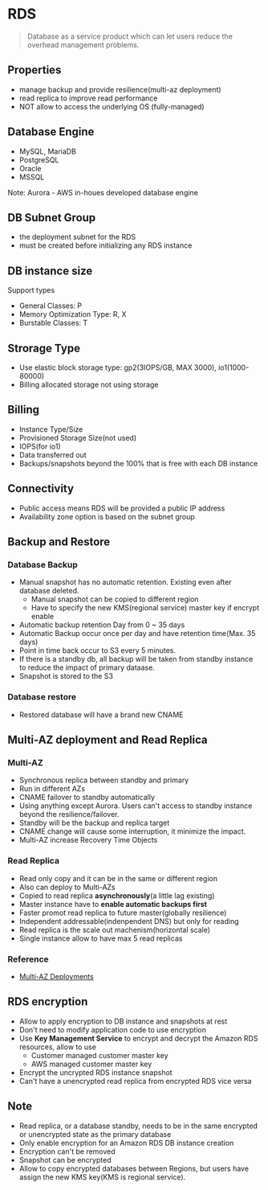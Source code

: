 # RDS
> Database as a service product which can let users reduce the overhead management problems.

## Properties
* manage backup and provide resilience(multi-az deployment)
* read replica to improve read performance
* NOT allow to access the underlying OS (fully-managed)

## Database Engine
* MySQL, MariaDB
* PostgreSQL
* Oracle
* MSSQL  

Note: Aurora - AWS in-houes developed database engine

## DB Subnet Group
* the deployment subnet for the RDS
* must be created before initializing any RDS instance

## DB instance size
Support types
* General Classes: P
* Memory Optimization Type: R, X
* Burstable Classes: T

## Strorage Type
* Use elastic block storage type: gp2(3IOPS/GB, MAX 3000), io1(1000-80000)
* Billing allocated storage not using storage

## Billing
* Instance Type/Size
* Provisioned Storage Size(not used)
* IOPS(for io1)
* Data transferred out
* Backups/snapshots beyond the 100% that is free with each DB instance

## Connectivity
* Public access means RDS will be provided a public IP address
* Availability zone option is based on the subnet group

## Backup and Restore
### Database Backup
* Manual snapshot has no automatic retention. Existing even after database deleted.
  * Manual snapshot can be copied to different region
  * Have to specify the new KMS(regional service) master key if encrypt enable
* Automatic backup retention Day from 0 ~ 35 days
* Automatic Backup occur once per day and have retention time(Max. 35 days)
* Point in time back occur to S3 every 5 minutes.
* If there is a standby db, all backup will be taken from standby instance to reduce the impact of primary dataase.
* Snapshot is stored to the S3

### Database restore
* Restored database will have a brand new CNAME

## Multi-AZ deployment and Read Replica
### Multi-AZ
* Synchronous replica between standby and primary
* Run in different AZs
* CNAME failover to standby automatically
* Using anything except Aurora. Users can't access to standby instance beyond the resilience/failover.
* Standby will be the backup and replica target
* CNAME change will cause some interruption, it minimize the impact.
* Multi-AZ increase Recovery Time Objects

### Read Replica
* Read only copy and it can be in the same or different region
* Also can deploy to Multi-AZs
* Copied to read replica **asynchronously**(a little lag existing)
* Master instance have to **enable automatic backups first**
* Faster promot read replica to future master(globally resilience)
* Independent addressable(indenpendent DNS) but only for reading
* Read replica is the scale out machenism(horizontal scale)
* Single instance allow to have max 5 read replicas

### Reference
* [Multi-AZ Deployments](https://aws.amazon.com/rds/details/multi-az/)

## RDS encryption
* Allow to apply encryption to DB instance and snapshots at rest
* Don't need to modify application code to use encryption
* Use **Key Management Service** to encrypt and decrypt the Amazon RDS resources, allow to use
  * Customer managed customer master key
  * AWS managed customer master key
* Encrypt the uncrypted RDS instance snapshot
* Can't have a unencrypted read replica from encrypted RDS vice versa

## Note
* Read replica, or a database standby, needs to be in the same encrypted or unencrypted state as the primary database
* Only enable encryption for an Amazon RDS DB instance creation
* Encryption can't be removed
* Snapshot can be encrypted
* Allow to copy encrypted databases between Regions, but users have assign the new KMS key(KMS is regional service).
